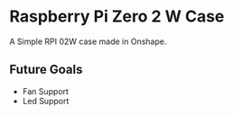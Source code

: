 # Raspberry Pi Zero 2 W Case
A Simple RPI 02W case made in Onshape.

## Future Goals
 - Fan Support
 - Led Support
